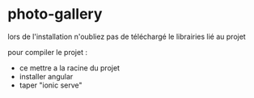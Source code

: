 # photo-gallery

lors de l'installation n'oubliez pas de téléchargé le librairies lié au projet 

pour compiler le projet : 
- ce mettre a la racine du projet 
- installer angular 
- taper "ionic serve"
